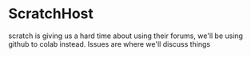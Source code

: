 # ScratchHost
scratch is giving us a hard time about using their forums, we'll be using github to colab instead. Issues are where we'll discuss things
